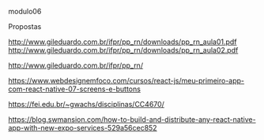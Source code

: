 modulo06


Propostas

http://www.gileduardo.com.br/ifpr/pp_rn/downloads/pp_rn_aula01.pdf
http://www.gileduardo.com.br/ifpr/pp_rn/downloads/pp_rn_aula02.pdf

http://www.gileduardo.com.br/ifpr/pp_rn/

https://www.webdesignemfoco.com/cursos/react-js/meu-primeiro-app-com-react-native-07-screens-e-buttons

https://fei.edu.br/~gwachs/disciplinas/CC4670/


https://blog.swmansion.com/how-to-build-and-distribute-any-react-native-app-with-new-expo-services-529a56cec852
